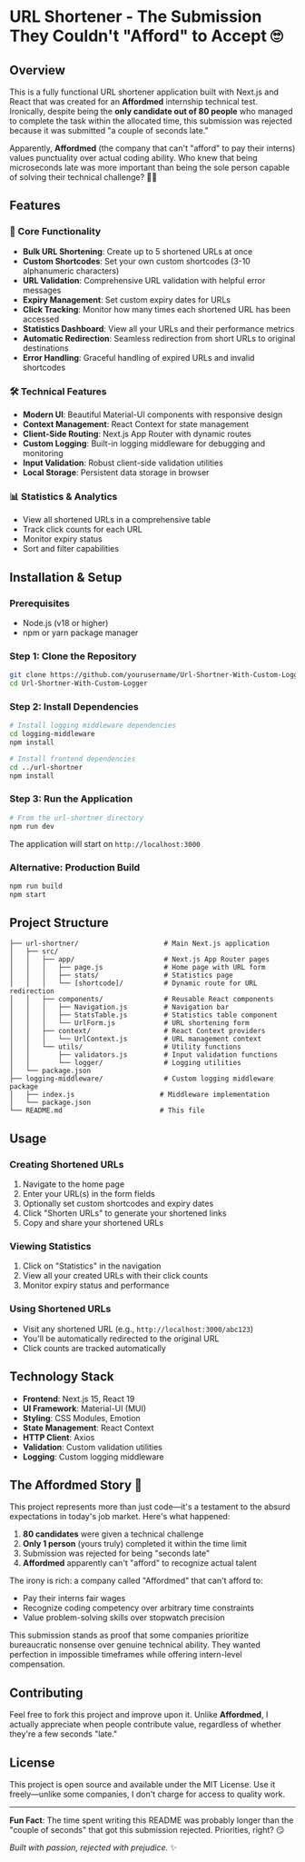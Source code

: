 # URL Shortener - The Submission They Couldn't "Afford" to Accept 🙄

## Overview

This is a fully functional URL shortener application built with Next.js and React that was created for an **Affordmed** internship technical test. Ironically, despite being the **only candidate out of 80 people** who managed to complete the task within the allocated time, this submission was rejected because it was submitted "a couple of seconds late."

Apparently, **Affordmed** (the company that can't "afford" to pay their interns) values punctuality over actual coding ability. Who knew that being microseconds late was more important than being the sole person capable of solving their technical challenge? 🤷‍♂️

## Features

### 🚀 Core Functionality

- **Bulk URL Shortening**: Create up to 5 shortened URLs at once
- **Custom Shortcodes**: Set your own custom shortcodes (3-10 alphanumeric characters)
- **URL Validation**: Comprehensive URL validation with helpful error messages
- **Expiry Management**: Set custom expiry dates for URLs
- **Click Tracking**: Monitor how many times each shortened URL has been accessed
- **Statistics Dashboard**: View all your URLs and their performance metrics
- **Automatic Redirection**: Seamless redirection from short URLs to original destinations
- **Error Handling**: Graceful handling of expired URLs and invalid shortcodes

### 🛠 Technical Features

- **Modern UI**: Beautiful Material-UI components with responsive design
- **Context Management**: React Context for state management
- **Client-Side Routing**: Next.js App Router with dynamic routes
- **Custom Logging**: Built-in logging middleware for debugging and monitoring
- **Input Validation**: Robust client-side validation utilities
- **Local Storage**: Persistent data storage in browser

### 📊 Statistics & Analytics

- View all shortened URLs in a comprehensive table
- Track click counts for each URL
- Monitor expiry status
- Sort and filter capabilities

## Installation & Setup

### Prerequisites

- Node.js (v18 or higher)
- npm or yarn package manager

### Step 1: Clone the Repository

```bash
git clone https://github.com/yourusername/Url-Shortner-With-Custom-Logger.git
cd Url-Shortner-With-Custom-Logger
```

### Step 2: Install Dependencies

```bash
# Install logging middleware dependencies
cd logging-middleware
npm install

# Install frontend dependencies
cd ../url-shortner
npm install
```

### Step 3: Run the Application

```bash
# From the url-shortner directory
npm run dev
```

The application will start on `http://localhost:3000`

### Alternative: Production Build

```bash
npm run build
npm start
```

## Project Structure

```
├── url-shortner/                     # Main Next.js application
│   ├── src/
│   │   ├── app/                      # Next.js App Router pages
│   │   │   ├── page.js               # Home page with URL form
│   │   │   ├── stats/                # Statistics page
│   │   │   └── [shortcode]/          # Dynamic route for URL redirection
│   │   ├── components/               # Reusable React components
│   │   │   ├── Navigation.js         # Navigation bar
│   │   │   ├── StatsTable.js         # Statistics table component
│   │   │   └── UrlForm.js            # URL shortening form
│   │   ├── context/                  # React Context providers
│   │   │   └── UrlContext.js         # URL management context
│   │   └── utils/                    # Utility functions
│   │       ├── validators.js         # Input validation functions
│   │       └── logger/               # Logging utilities
│   └── package.json
├── logging-middleware/               # Custom logging middleware package
│   ├── index.js                     # Middleware implementation
│   └── package.json
└── README.md                        # This file
```

## Usage

### Creating Shortened URLs

1. Navigate to the home page
2. Enter your URL(s) in the form fields
3. Optionally set custom shortcodes and expiry dates
4. Click "Shorten URLs" to generate your shortened links
5. Copy and share your shortened URLs

### Viewing Statistics

1. Click on "Statistics" in the navigation
2. View all your created URLs with their click counts
3. Monitor expiry status and performance

### Using Shortened URLs

- Visit any shortened URL (e.g., `http://localhost:3000/abc123`)
- You'll be automatically redirected to the original URL
- Click counts are tracked automatically

## Technology Stack

- **Frontend**: Next.js 15, React 19
- **UI Framework**: Material-UI (MUI)
- **Styling**: CSS Modules, Emotion
- **State Management**: React Context
- **HTTP Client**: Axios
- **Validation**: Custom validation utilities
- **Logging**: Custom logging middleware

## The Affordmed Story 📖

This project represents more than just code—it's a testament to the absurd expectations in today's job market. Here's what happened:

1. **80 candidates** were given a technical challenge
2. **Only 1 person** (yours truly) completed it within the time limit
3. Submission was rejected for being "seconds late"
4. **Affordmed** apparently can't "afford" to recognize actual talent

The irony is rich: a company called "Affordmed" that can't afford to:

- Pay their interns fair wages
- Recognize coding competency over arbitrary time constraints
- Value problem-solving skills over stopwatch precision

This submission stands as proof that some companies prioritize bureaucratic nonsense over genuine technical ability. They wanted perfection in impossible timeframes while offering intern-level compensation.

## Contributing

Feel free to fork this project and improve upon it. Unlike **Affordmed**, I actually appreciate when people contribute value, regardless of whether they're a few seconds "late."

## License

This project is open source and available under the MIT License. Use it freely—unlike some companies, I don't charge for access to quality work.

---

**Fun Fact**: The time spent writing this README was probably longer than the "couple of seconds" that got this submission rejected. Priorities, right? 😏

_Built with passion, rejected with prejudice._ ✨
